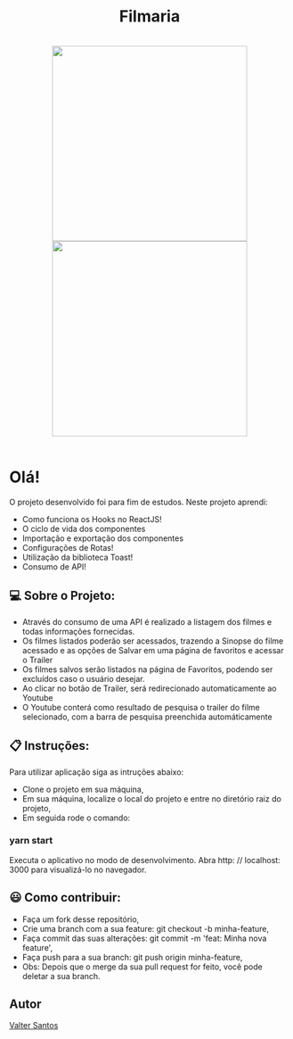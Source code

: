 
<div align="center">
  <h1>Filmaria</h1> 
</div>
</br>
<div align="center">
  <img src="https://user-images.githubusercontent.com/62814299/146662485-9f48e037-9bd0-4ecf-856a-5325fa7ab2fb.png" width="350px"/>
  <img src="https://user-images.githubusercontent.com/62814299/146662484-d9a9282c-85e4-4c38-8b92-fe7e0e1a4f3d.png" width="350px"/>
</div>
</br>

# Olá!<br/>
O projeto desenvolvido foi para fim de estudos. Neste projeto aprendi:
* Como funciona os Hooks no ReactJS!
* O ciclo de vida dos componentes
* Importação e exportação dos componentes
* Configurações de Rotas!
* Utilização da biblioteca Toast!
* Consumo de API!

## :computer: Sobre o Projeto:
* Através do consumo de uma API é realizado a listagem dos filmes e todas informações fornecidas.
* Os filmes listados poderão ser acessados, trazendo a Sinopse do filme acessado e as opções de Salvar em uma página de favoritos e acessar o Trailer
* Os filmes salvos serão listados na página de Favoritos, podendo ser excluídos caso o usuário desejar.
* Ao clicar no botão de Trailer, será redirecionado automaticamente ao Youtube
* O Youtube conterá como resultado de pesquisa o trailer do filme selecionado, com a barra de pesquisa preenchida automáticamente

## :clipboard: Instruções: 
Para utilizar aplicação siga as intruções abaixo:
* Clone o projeto em sua máquina,
* Em sua máquina, localize o local do projeto e entre no diretório raiz do projeto,
* Em seguida rode o comando:
### yarn start
Executa o aplicativo no modo de desenvolvimento.
Abra http: // localhost: 3000 para visualizá-lo no navegador.  

## :smiley: Como contribuir:
* Faça um fork desse repositório,
* Crie uma branch com a sua feature: git checkout -b minha-feature,
* Faça commit das suas alterações: git commit -m 'feat: Minha nova feature',
* Faça push para a sua branch: git push origin minha-feature,
* Obs: Depois que o merge da sua pull request for feito, você pode deletar a sua branch.

## Autor
[Valter Santos](https://github.com/svalter)

